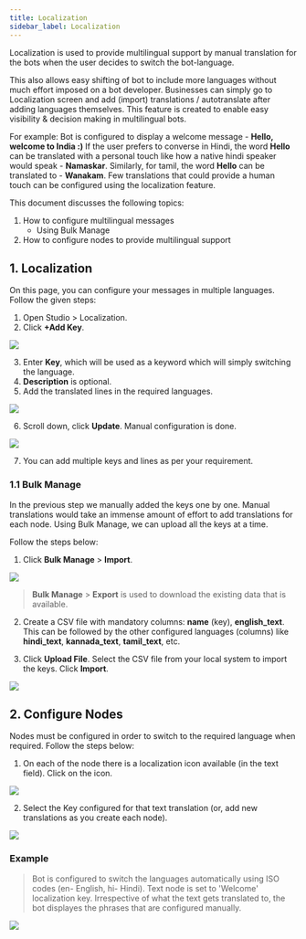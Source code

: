 ```yaml
---
title: Localization
sidebar_label: Localization
---
```


 

Localization is used to provide multilingual support by manual translation for the bots when the user decides to switch the bot-language. 

This also allows easy shifting of bot to include more languages without much effort imposed on a bot developer. Businesses can simply go to Localization screen and add (import) translations / autotranslate after adding languages themselves. This feature is created to enable easy visibility & decision making in multilingual bots.

For example: 
Bot is configured to display a welcome message - **Hello, welcome to India :)**
If the user prefers to converse in Hindi, the word **Hello** can be translated with a personal touch like how a native hindi speaker would speak - **Namaskar**.
Similarly, for tamil, the word **Hello** can be translated to - **Wanakam**. 
Few translations that could provide a human touch can be configured using the localization feature. 

This document discusses the following topics: 

1. How to configure multilingual messages
    * Using Bulk Manage
3. How to configure nodes to provide multilingual support 


## 1. Localization 

On this page, you can configure your messages in multiple languages. 
Follow the given steps: 

1. Open Studio > Localization. 
2. Click **+Add Key**.

![](https://i.imgur.com/WTzQQDm.png)

3. Enter **Key**, which will be used as a keyword which will simply switching the language. 
4. **Description** is optional. 
5. Add the translated lines in the required languages.
 
![](https://i.imgur.com/1VMLDCm.png)

6. Scroll down, click **Update**. Manual configuration is done. 

![](https://i.imgur.com/nXctsoC.jpg)

7. You can add multiple keys and lines as per your requirement. 

### 1.1 Bulk Manage 

In the previous step we manually added the keys one by one. Manual translations would take an immense amount of effort to add translations for each node.
Using Bulk Manage, we can upload all the keys at a time.

Follow the steps below: 

1. Click **Bulk Manage** > **Import**.

![](https://i.imgur.com/HZdBe1z.png)

> **Bulk Manage** > **Export** is used to download the existing data that is available.

2.  Create a CSV file with mandatory columns: **name** (key), **english_text**. This can be followed by the other configured languages (columns) like **hindi_text**, **kannada_text**, **tamil_text**, etc.

4. Click **Upload File**. Select the CSV file from your local system to import the keys. Click **Import**. 

![](https://i.imgur.com/LzuohyH.png)

## 2. Configure Nodes

Nodes must be configured in order to switch to the required language when required. 
Follow the steps below: 

1. On each of the node there is a localization icon available (in the text field). Click on the icon. 

![](https://i.imgur.com/Bzlt66X.png)

2. Select the Key configured for that text translation (or, add new translations as you create each node). 

![](https://i.imgur.com/wmSwZYu.png)

### Example

> Bot is configured to switch the languages automatically using ISO codes (en- English, hi- Hindi). 
> Text node is set to 'Welcome' localization key. Irrespective of what the text gets translated to, the bot displayes the phrases that are configured manually. 



![](https://i.imgur.com/jBv9ih6.png)
